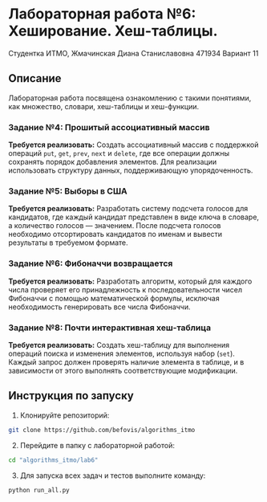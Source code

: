 # Лабораторная работа №6: Хеширование. Хеш-таблицы.
Студентка ИТМО, Жмачинская Диана Станиславовна 471934 Вариант 11

## Описание
Лабораторная работа посвящена ознакомлению с такими понятиями, как множество, словари, хеш-таблицы и хеш-функции.

### Задание №4: Прошитый ассоциативный массив
**Требуется реализовать:**
Создать ассоциативный массив с поддержкой операций `put`, `get`, `prev`, `next` и `delete`, где все операции должны сохранять порядок добавления элементов. Для реализации использовать структуру данных, поддерживающую упорядоченность.

### Задание №5: Выборы в США
**Требуется реализовать:**
Разработать систему подсчета голосов для кандидатов, где каждый кандидат представлен в виде ключа в словаре, а количество голосов — значением. После подсчета голосов необходимо отсортировать кандидатов по именам и вывести результаты в требуемом формате.

### Задание №6: Фибоначчи возвращается
**Требуется реализовать:**
Разработать алгоритм, который для каждого числа проверяет его принадлежность к последовательности чисел Фибоначчи с помощью математической формулы, исключая необходимость генерировать все числа Фибоначчи.

### Задание №8: Почти интерактивная хеш-таблица
**Требуется реализовать:**
Создать хеш-таблицу для выполнения операций поиска и изменения элементов, используя набор (`set`). Каждый запрос должен проверять наличие элемента в таблице, и в зависимости от этого выполнять соответствующие модификации.

## Инструкция по запуску

1. Клонируйте репозиторий:
```bash
git clone https://github.com/befovis/algorithms_itmo
```

2. Перейдите в папку с лабораторной работой:
```bash
cd "algorithms_itmo/lab6"
```

3. Для запуска всех задач и тестов выполните команду:
```bash
python run_all.py
```
